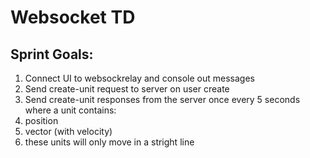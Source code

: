 # Websocket TD
## Sprint Goals:
1. Connect UI to websockrelay and console out messages
1. Send create-unit request to server on user create
1. Send create-unit responses from the server once every 5 seconds where a unit contains:
  1. position
  1. vector (with velocity)
  1. these units will only move in a stright line
